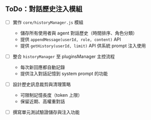 ## ToDo：對話歷史注入模組

- [ ] 實作 `core/historyManager.js` 模組
  - 儲存所有使用者與 agent 對話歷史（時間排序、角色分類）
  - 提供 `appendMessage(userId, role, content)` API
  - 提供 `getHistory(userId, limit)` API 供系統 prompt 注入使用

- [ ] 整合 `historyManager` 至 pluginsManager 主控流程
  - 每次新回應都自動記錄
  - 提供注入對話記憶到 system prompt 的功能

- [ ] 設計歷史訊息裁剪與清理策略
  - 可限制記憶長度（token 上限）
  - 保留近期、高權重對話

- [ ] 撰寫單元測試驗證儲存與注入功能
